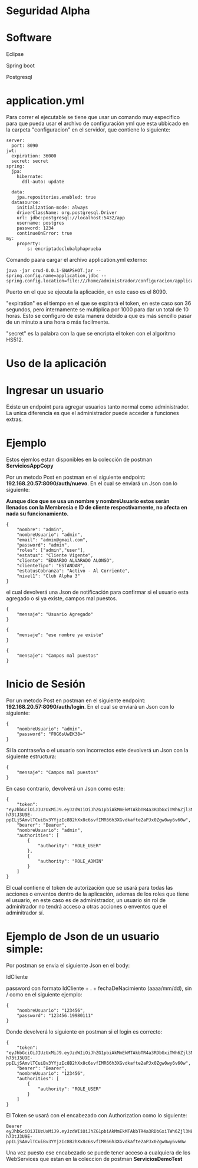# Seguridad Alpha

# Software

Eclipse

Spring boot

Postgresql

# application.yml

Para correr el ejecutable se tiene que usar un comando muy especifico para que pueda usar el archivo de configuración yml que esta ubbicado en la carpeta "configuracion" en el servidor, que contiene lo siguiente:

```
server:
  port: 8090
jwt:
  expiration: 36000
  secret: secret
spring:
  jpa:
    hibernate:
      ddl-auto: update

  data:
    jpa.repositories.enabled: true
  datasource:
    initialization-mode: always
    driverClassName: org.postgresql.Driver
    url: jdbc:postgresql://localhost:5432/app
    username: postgres
    password: 1234
    continueOnError: true
my:
    property:
        s: encriptadoclubalphaprueba
```

Comando paara cargar el archivo application.yml externo:

```
java -jar crud-0.0.1-SNAPSHOT.jar --spring.config.name=application,jdbc --spring.config.location=file:///home/administrador/configuracion/application.yml
```


Puerto en el que se ejecuta la aplicación, en este caso es el 8090.

"expiration" es el tiempo en el que se expirará el token, en este caso son 36 segundos, pero internamente se multiplica por 1000 para dar un total de 10 horas. 
Esto se configuró de esta manera debido a que es más sencillo pasar de un minuto a una hora o más facilmente.

"secret" es la palabra con la que se encripta el token con el algoritmo HS512.

# Uso de la aplicación

# Ingresar un usuario

Existe un endpoint para agregar usuarios tanto normal como administrador. La unica diferencia es que el administrador puede acceder a funciones extras. 

# Ejemplo

Estos ejemlos estan disponibles en la colección de postman **ServiciosAppCopy**

Por un metodo Post en postman en el siguiente endpoint: **192.168.20.57:8090/auth/nuevo**. En el cual se enviará un Json con lo siguiente:

**Aunque dice que se usa un nombre y nombreUsuario estos serán llenados con la Membresia e ID de cliente respectivamente, no afecta en nada su funcionamiento.**

```
{
    "nombre": "admin",
    "nombreUsuario": "admin",
    "email": "admin@gmail.com",
    "password": "admin",
    "roles": ["admin","user"],
    "estatus": "Cliente Vigente",
    "cliente": "EDUARDO ALVARADO ALONSO",
    "clienteTipo": "ESTANDAR",
    "estatusCobranza": "Activo - Al Corriente",
    "nivel1": "Club Alpha 3"
}
```

el cual devolverá una Json de notificación para confirmar si el usuario esta agregado o si ya existe, campos mal puestos. 

```
{
    "mensaje": "Usuario Agregado"
}
```

```
{
    "mensaje": "ese nombre ya existe"
}

```

```
{
    "mensaje": "Campos mal puestos"
}

```

# Inicio de Sesión

Por un metodo Post en postman en el siguiente endpoint: **192.168.20.57:8090/auth/login**. En el cual se enviará un Json con lo siguiente:

```
{
    "nombreUsuario": "admin",
    "password": "F0G6sUwEK38="
}
```

Si la contraseña o el usuario son incorrectos este devolverá un Json con la siguiente estructura: 

```
{
    "mensaje": "Campos mal puestos"
}

```

En caso contrario, devolverá un Json como este: 

```
{
    "token": "eyJhbGciOiJIUzUxMiJ9.eyJzdWIiOiJhZG1pbiAkMmEkMTAkbTR4a3RDbGxiTWh6Zjl3NEc1MEFhLktsMEJ3bEFVZlhOZHBETGFrMU5YcGsvNEJvczFmVWkiLCJpYXQiOjE2MjczMTU2MTEsImV4cCI6MTYyNzM1MTYxMX0.LtCqYE_-h73tJ3U9E-ppILjSAmvlTCuiBv3YYjzIc8B2hXx8c6svfIMR66h3XGvdkafte2aPJx0Zgw0wy6v60w",
    "bearer": "Bearer",
    "nombreUsuario": "admin",
    "authorities": [
        {
            "authority": "ROLE_USER"
        },
        {
            "authority": "ROLE_ADMIN"
        }
    ]
}
```
El cual contiene el token de autorización que se usará para todas las acciones o enventos dentro de la aplicación, ademas de los roles que tiene el usuario, en este caso es de administrador,
un usuario sin rol de adminitrador no tendrá acceso a otras acciones o enventos que el adminitrador sí. 

# **Ejemplo de Json de un usuario simple:**

Por postman se envia el siguiente Json en el body:

IdCliente

password con formato IdCliente + . + fechaDeNacimiento (aaaa/mm/dd), sin / como en el siguiente ejemplo: 
```
{
    "nombreUsuario": "123456",
    "password": "123456.19980111"
}
```
Donde devolverá lo siguiente en postman si el login es correcto: 
```
{
    "token": "eyJhbGciOiJIUzUxMiJ9.eyJzdWIiOiJhZG1pbiAkMmEkMTAkbTR4a3RDbGxiTWh6Zjl3NEc1MEFhLktsMEJ3bEFVZlhOZHBETGFrMU5YcGsvNEJvczFmVWkiLCJpYXQiOjE2MjczMTU2MTEsImV4cCI6MTYyNzM1MTYxMX0.LtCqYE_-h73tJ3U9E-ppILjSAmvlTCuiBv3YYjzIc8B2hXx8c6svfIMR66h3XGvdkafte2aPJx0Zgw0wy6v60w",
    "bearer": "Bearer",
    "nombreUsuario": "123456",
    "authorities": [
        {
            "authority": "ROLE_USER"
        }
    ]
}
```

El Token se usará con el encabezado con Authorization como lo siguiente: 

```
Bearer eyJhbGciOiJIUzUxMiJ9.eyJzdWIiOiJhZG1pbiAkMmEkMTAkbTR4a3RDbGxiTWh6Zjl3NEc1MEFhLktsMEJ3bEFVZlhOZHBETGFrMU5YcGsvNEJvczFmVWkiLCJpYXQiOjE2MjczMTU2MTEsImV4cCI6MTYyNzM1MTYxMX0.LtCqYE_-h73tJ3U9E-ppILjSAmvlTCuiBv3YYjzIc8B2hXx8c6svfIMR66h3XGvdkafte2aPJx0Zgw0wy6v60w
```

Una vez puesto ese encabezado se puede tener acceso a cualquiera de los WebServices que estan en la coleccion de postman **ServiciosDemoTest**








